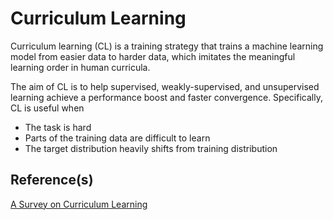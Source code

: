 # Curriculum Learning

Curriculum learning (CL) is a training strategy that trains a machine learning model from easier data to harder data, which
imitates the meaningful learning order in human curricula.

The aim of CL is to help supervised, weakly-supervised, and unsupervised learning achieve a performance boost and faster convergence. Specifically, CL is useful when 

* The task is hard
* Parts of the training data are difficult to learn
* The target distribution heavily shifts from training distribution 


## Reference(s)
[A Survey on Curriculum Learning](https://arxiv.org/abs/2010.13166)